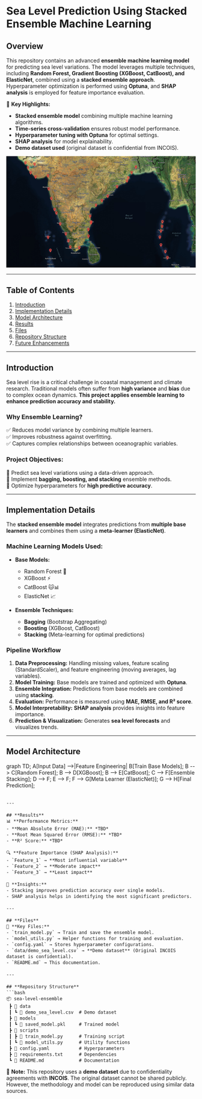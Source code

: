 # **Sea Level Prediction Using Stacked Ensemble Machine Learning**

## **Overview**
This repository contains an advanced **ensemble machine learning model** for predicting sea level variations. The model leverages multiple techniques, including **Random Forest, Gradient Boosting (XGBoost, CatBoost), and ElasticNet**, combined using a **stacked ensemble approach**. Hyperparameter optimization is performed using **Optuna**, and **SHAP analysis** is employed for feature importance evaluation.  

🚀 **Key Highlights:**
- **Stacked ensemble model** combining multiple machine learning algorithms.
- **Time-series cross-validation** ensures robust model performance.
- **Hyperparameter tuning with Optuna** for optimal settings.
- **SHAP analysis** for model explainability.
- **Demo dataset used** (original dataset is confidential from INCOIS).

![Tide gauge locations](Tide_gauge_locations.png)

---

## **Table of Contents**
1. [Introduction](#introduction)
2. [Implementation Details](#implementation-details)
3. [Model Architecture](#model-architecture)
4. [Results](#results)
5. [Files](#files)
6. [Repository Structure](#repository-structure)
7. [Future Enhancements](#future-enhancements)

---

## **Introduction**
Sea level rise is a critical challenge in coastal management and climate research. Traditional models often suffer from **high variance** and **bias** due to complex ocean dynamics. **This project applies ensemble learning to enhance prediction accuracy and stability.**  

### **Why Ensemble Learning?**
✅ Reduces model variance by combining multiple learners.  
✅ Improves robustness against overfitting.  
✅ Captures complex relationships between oceanographic variables.  

### **Project Objectives:**
🔹 Predict sea level variations using a data-driven approach.  
🔹 Implement **bagging, boosting, and stacking** ensemble methods.  
🔹 Optimize hyperparameters for **high predictive accuracy**.  

---

## **Implementation Details**
The **stacked ensemble model** integrates predictions from **multiple base learners** and combines them using a **meta-learner (ElasticNet)**.  

### **Machine Learning Models Used:**
- **Base Models:**
  - Random Forest 🌳
  - XGBoost ⚡
  - CatBoost 🐱📊
  - ElasticNet 📈

- **Ensemble Techniques:**
  - **Bagging** (Bootstrap Aggregating)
  - **Boosting** (XGBoost, CatBoost)
  - **Stacking** (Meta-learning for optimal predictions)

### **Pipeline Workflow**
1. **Data Preprocessing:** Handling missing values, feature scaling (StandardScaler), and feature engineering (moving averages, lag variables).  
2. **Model Training:** Base models are trained and optimized with **Optuna**.  
3. **Ensemble Integration:** Predictions from base models are combined using **stacking**.  
4. **Evaluation:** Performance is measured using **MAE, RMSE, and R² score**.  
5. **Model Interpretability:** **SHAP analysis** provides insights into feature importance.  
6. **Prediction & Visualization:** Generates **sea level forecasts** and visualizes trends.  

---

## **Model Architecture**
graph TD;
    A[Input Data] -->|Feature Engineering| B[Train Base Models];
    B --> C[Random Forest];
    B --> D[XGBoost];
    B --> E[CatBoost];
    C --> F[Ensemble Stacking];
    D --> F;
    E --> F;
    F --> G[Meta Learner (ElasticNet)];
    G --> H[Final Prediction];

```

---

## **Results**
📊 **Performance Metrics:**  
- **Mean Absolute Error (MAE):** *TBD*  
- **Root Mean Squared Error (RMSE):** *TBD*  
- **R² Score:** *TBD*  

🔍 **Feature Importance (SHAP Analysis):**  
- `Feature_1` → **Most influential variable**  
- `Feature_2` → **Moderate impact**  
- `Feature_3` → **Least impact**  

📌 **Insights:**
- Stacking improves prediction accuracy over single models.
- SHAP analysis helps in identifying the most significant predictors.

---

## **Files**
📂 **Key Files:**
- `train_model.py` → Train and save the ensemble model.
- `model_utils.py` → Helper functions for training and evaluation.
- `config.yaml` → Stores hyperparameter configurations.
- `data/demo_sea_level.csv` → **Demo dataset** (Original INCOIS dataset is confidential).
- `README.md` → This documentation.

---

## **Repository Structure**
```bash
📦 sea-level-ensemble
 ┣ 📂 data
 ┃ ┗ 📜 demo_sea_level.csv  # Demo dataset
 ┣ 📂 models
 ┃ ┗ 📜 saved_model.pkl     # Trained model
 ┣ 📂 scripts
 ┃ ┣ 📜 train_model.py      # Training script
 ┃ ┗ 📜 model_utils.py      # Utility functions
 ┣ 📜 config.yaml           # Hyperparameters
 ┣ 📜 requirements.txt      # Dependencies
 ┗ 📜 README.md             # Documentation
```


📝 **Note:** This repository uses a **demo dataset** due to confidentiality agreements with **INCOIS**. The original dataset cannot be shared publicly. However, the methodology and model can be reproduced using similar data sources.

